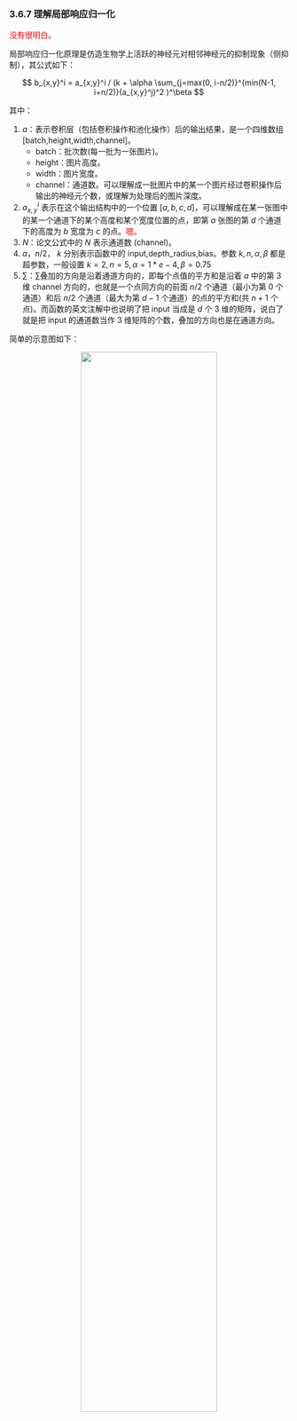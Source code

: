 

### 3.6.7 理解局部响应归一化

<span style="color:red;">没有很明白。</span>

局部响应归一化原理是仿造生物学上活跃的神经元对相邻神经元的抑制现象（侧抑制），其公式如下：

$$
b_{x,y}^i = a_{x,y}^i / (k + \alpha \sum_{j=max(0, i-n/2)}^{min(N-1, i+n/2)}(a_{x,y}^j)^2 )^\beta
$$

其中：

1. $a​$：表示卷积层（包括卷积操作和池化操作）后的输出结果，是一个四维数组 [batch,height,width,channel]。
    - batch：批次数(每一批为一张图片)。
    - height：图片高度。
    - width：图片宽度。
    - channel：通道数。可以理解成一批图片中的某一个图片经过卷积操作后输出的神经元个数，或理解为处理后的图片深度。
1. $a_{x,y}^i$ 表示在这个输出结构中的一个位置 $[a,b,c,d]$，可以理解成在某一张图中的某一个通道下的某个高度和某个宽度位置的点，即第 $a$ 张图的第 $d$ 个通道下的高度为 $b$ 宽度为 $c$ 的点。<span style="color:red;">嗯。</span>
1. $N$：论文公式中的 $N$ 表示通道数 (channel)。
1. $a$，$n/2$， $k$ 分别表示函数中的 input,depth_radius,bias。参数 $k, n, \alpha, \beta$ 都是超参数，一般设置 $k=2, n=5, \alpha=1*e-4, \beta=0.75$
1. $\sum$：$\sum​$ 叠加的方向是沿着通道方向的，即每个点值的平方和是沿着 $a$ 中的第 3 维 channel 方向的，也就是一个点同方向的前面 $n/2​$ 个通道（最小为第 $0​$ 个通道）和后 $n/2​$ 个通道（最大为第 $d-1​$ 个通道）的点的平方和(共 $n+1$ 个点)。而函数的英文注解中也说明了把 input 当成是 $d$ 个 3 维的矩阵，说白了就是把 input 的通道数当作 3 维矩阵的个数，叠加的方向也是在通道方向。

简单的示意图如下：

<p align="center">
    <img width="70%" height="70%" src="http://images.iterate.site/blog/image/20190722/0aRz4LwOQOIL.png?imageslim">
</p>
